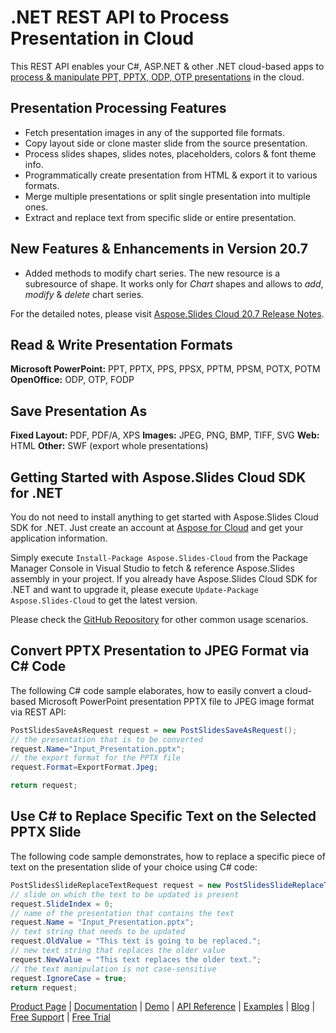 # .NET REST API to Process Presentation in Cloud

This REST API enables your C#, ASP.NET & other .NET cloud-based apps to [process & manipulate PPT, PPTX, ODP, OTP presentations](https://products.aspose.cloud/slides/net) in the cloud.

## Presentation Processing Features

- Fetch presentation images in any of the supported file formats.
- Copy layout side or clone master slide from the source presentation.
- Process slides shapes, slides notes, placeholders, colors & font theme info.
- Programmatically create presentation from HTML & export it to various formats.
- Merge multiple presentations or split single presentation into multiple ones.
- Extract and replace text from specific slide or entire presentation.

## New Features & Enhancements in Version 20.7

- Added methods to modify chart series. The new resource is a subresource of shape. It works only for *Chart* shapes and allows to *add*, *modify* & *delete* chart series.

For the detailed notes, please visit [Aspose.Slides Cloud 20.7 Release Notes](https://docs.aspose.cloud/display/slidescloud/Aspose.Slides+Cloud+20.7+Release+Notes).

## Read & Write Presentation Formats

**Microsoft PowerPoint:** PPT, PPTX, PPS, PPSX, PPTM, PPSM, POTX, POTM
**OpenOffice:** ODP, OTP, FODP

## Save Presentation As

**Fixed Layout:** PDF, PDF/A, XPS
**Images:** JPEG, PNG, BMP, TIFF, SVG
**Web:** HTML
**Other:** SWF (export whole presentations)

## Getting Started with Aspose.Slides Cloud SDK for .NET

You do not need to install anything to get started with Aspose.Slides Cloud SDK for .NET. Just create an account at [Aspose for Cloud](https://dashboard.aspose.cloud/#/apps) and get your application information.

Simply execute `Install-Package Aspose.Slides-Cloud` from the Package Manager Console in Visual Studio to fetch & reference Aspose.Slides assembly in your project. If you already have Aspose.Slides Cloud SDK for .NET and want to upgrade it, please execute `Update-Package Aspose.Slides-Cloud` to get the latest version.

Please check the [GitHub Repository](https://github.com/aspose-slides-cloud/aspose-slides-cloud-dotnet) for other common usage scenarios.

## Convert PPTX Presentation to JPEG Format via C# Code

The following C# code sample elaborates, how to easily convert a cloud-based Microsoft PowerPoint presentation PPTX file to JPEG image format via REST API:

```csharp
PostSlidesSaveAsRequest request = new PostSlidesSaveAsRequest();
// the presentation that is to be converted
request.Name="Input_Presentation.pptx";
// the export format for the PPTX file
request.Format=ExportFormat.Jpeg;

return request;
```

## Use C# to Replace Specific Text on the Selected PPTX Slide

The following code sample demonstrates, how to replace a specific piece of text on the presentation slide of your choice using C# code:

```csharp
PostSlidesSlideReplaceTextRequest request = new PostSlidesSlideReplaceTextRequest();
// slide on which the text to be updated is present
request.SlideIndex = 0;
// name of the presentation that contains the text
request.Name = "Input_Presentation.pptx";
// text string that needs to be updated
request.OldValue = "This text is going to be replaced.";
// new text string that replaces the older value
request.NewValue = "This text replaces the older text.";
// the text manipulation is not case-sensitive
request.IgnoreCase = true;
return request;
```

[Product Page](https://products.aspose.cloud/slides/net) | [Documentation](https://docs.aspose.cloud/display/slidescloud/Home) | [Demo](https://products.aspose.app/slides/family) | [API Reference](https://apireference.aspose.cloud/slides/) | [Examples](https://github.com/aspose-slides-cloud/aspose-slides-cloud-dotnet) | [Blog](https://blog.aspose.cloud/category/slides/) | [Free Support](https://forum.aspose.cloud/c/slides) | [Free Trial](https://dashboard.aspose.cloud/#/apps)
